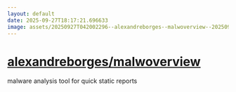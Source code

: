 ```yaml
---
layout: default
date: 2025-09-27T18:17:21.696633
image: assets/20250927T042002296--alexandreborges--malwoverview--20250927T043059639--cropped.png
---
```


# [alexandreborges/malwoverview](https://github.com/alexandreborges/malwoverview)

malware analysis tool for quick static reports
